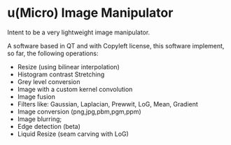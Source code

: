 # u(Micro) Image Manipulator #

Intent to be a very lightweight image manipulator.

A software based in QT and with Copyleft license, this software implement, so far, the following operations:

  * Resize (using bilinear interpolation)
  * Histogram contrast Stretching
  * Grey level conversion
  * Image with a custom kernel convolution
  * Image fusion
  * Filters like: Gaussian, Laplacian, Prewwit, LoG, Mean, Gradient
  * Image conversion (png,jpg,pbm,pgm,ppm)
  * Image blurring;
  * Edge detection (beta)
  * Liquid Resize (seam carving with LoG)